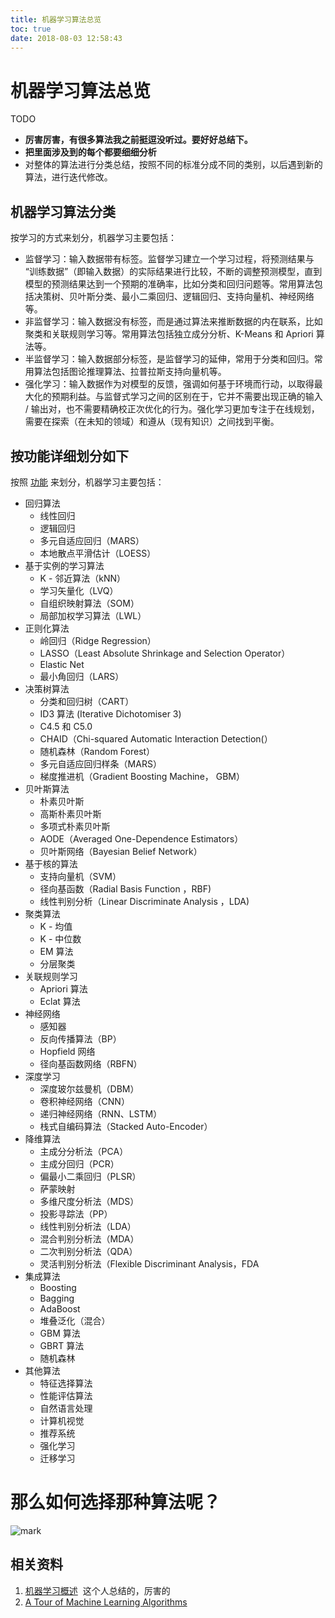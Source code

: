 ```yaml
---
title: 机器学习算法总览
toc: true
date: 2018-08-03 12:58:43
---
```

# 机器学习算法总览

TODO

* **厉害厉害，有很多算法我之前挺逗没听过。要好好总结下。**
* **把里面涉及到的每个都要细细分析**
* 对整体的算法进行分类总结，按照不同的标准分成不同的类别，以后遇到新的算法，进行迭代修改。


## 机器学习算法分类

按学习的方式来划分，机器学习主要包括：

* 监督学习：输入数据带有标签。监督学习建立一个学习过程，将预测结果与 “训练数据”（即输入数据）的实际结果进行比较，不断的调整预测模型，直到模型的预测结果达到一个预期的准确率，比如分类和回归问题等。常用算法包括决策树、贝叶斯分类、最小二乘回归、逻辑回归、支持向量机、神经网络等。
* 非监督学习：输入数据没有标签，而是通过算法来推断数据的内在联系，比如聚类和关联规则学习等。常用算法包括独立成分分析、K-Means 和 Apriori 算法等。
* 半监督学习：输入数据部分标签，是监督学习的延伸，常用于分类和回归。常用算法包括图论推理算法、拉普拉斯支持向量机等。
* 强化学习：输入数据作为对模型的反馈，强调如何基于环境而行动，以取得最大化的预期利益。与监督式学习之间的区别在于，它并不需要出现正确的输入 / 输出对，也不需要精确校正次优化的行为。强化学习更加专注于在线规划，需要在探索（在未知的领域）和遵从（现有知识）之间找到平衡。


## 按功能详细划分如下


按照 [功能](http://machinelearningmastery.com/a-tour-of-machine-learning-algorithms/) 来划分，机器学习主要包括：




* 回归算法
    * 线性回归
    * 逻辑回归
    * 多元自适应回归（MARS）
    * 本地散点平滑估计（LOESS）
* 基于实例的学习算法
    * K - 邻近算法（kNN）
    * 学习矢量化（LVQ）
    * 自组织映射算法（SOM）
    * 局部加权学习算法（LWL）
* 正则化算法
    * 岭回归（Ridge Regression）
    * LASSO（Least Absolute Shrinkage and Selection Operator）
    * Elastic Net
    * 最小角回归（LARS）
* 决策树算法
    * 分类和回归树（CART）
    * ID3 算法 (Iterative Dichotomiser 3)
    * C4.5 和 C5.0
    * CHAID（Chi-squared Automatic Interaction Detection(）
    * 随机森林（Random Forest）
    * 多元自适应回归样条（MARS）
    * 梯度推进机（Gradient Boosting Machine， GBM）
* 贝叶斯算法
    * 朴素贝叶斯
    * 高斯朴素贝叶斯
    * 多项式朴素贝叶斯
    * AODE（Averaged One-Dependence Estimators）
    * 贝叶斯网络（Bayesian Belief Network）
* 基于核的算法
    * 支持向量机（SVM）
    * 径向基函数（Radial Basis Function ，RBF)
    * 线性判别分析（Linear Discriminate Analysis ，LDA)
* 聚类算法
    * K - 均值
    * K - 中位数
    * EM 算法
    * 分层聚类
* 关联规则学习
    * Apriori 算法
    * Eclat 算法
* 神经网络
    * 感知器
    * 反向传播算法（BP）
    * Hopfield 网络
    * 径向基函数网络（RBFN）
* 深度学习
    * 深度玻尔兹曼机（DBM）
    * 卷积神经网络（CNN）
    * 递归神经网络（RNN、LSTM）
    * 栈式自编码算法（Stacked Auto-Encoder）
* 降维算法
    * 主成分分析法（PCA）
    * 主成分回归（PCR）
    * 偏最小二乘回归（PLSR）
    * 萨蒙映射
    * 多维尺度分析法（MDS）
    * 投影寻踪法（PP）
    * 线性判别分析法（LDA）
    * 混合判别分析法（MDA）
    * 二次判别分析法（QDA）
    * 灵活判别分析法（Flexible Discriminant Analysis，FDA
* 集成算法
    * Boosting
    * Bagging
    * AdaBoost
    * 堆叠泛化（混合）
    * GBM 算法
    * GBRT 算法
    * 随机森林
* 其他算法
    * 特征选择算法
    * 性能评估算法
    * 自然语言处理
    * 计算机视觉
    * 推荐系统
    * 强化学习
    * 迁移学习




# 那么如何选择那种算法呢？

![mark](http://pacdb2bfr.bkt.clouddn.com/blog/image/180803/iG1cCEGkHI.png?imageslim)





## 相关资料

1. [机器学习概述](https://feisky.xyz/machine-learning/basic/)  这个人总结的，厉害的
2. [A Tour of Machine Learning Algorithms](https://machinelearningmastery.com/a-tour-of-machine-learning-algorithms/)
